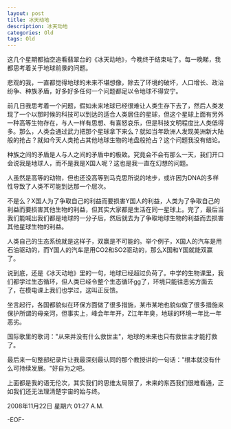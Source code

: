 ```yaml
---
layout: post
title: 冰天动地
description: 冰天动地
categories: Old
tags: Old
---
```

这几个星期都抽空追看翡翠台的《冰天动地》，今晚终于结束咗了。每一晚睇，我都思考着关于地球前景的问题。  
  
悲观的我，一直都觉得地球的未来不堪想像，除去了环境的破坏，人口增长、政治纷争、种族矛盾，好多好多任何一个问题都足以令地球不得安宁。  
  
前几日我思考着一个问题，假如未来地球已经很难让人类生存下去了，然后人类发现了一个以那时候的科技可以到达的适合人类居住的星球，但这个星球上面有另外一种高等生物存在，与人一样有思想、有喜怒哀乐，但是科技文明程度比人类低得多。那么，人类会通过武力把那个星球拿下来么？就如当年欧洲人发现美洲新大陆般的抢占？就如今天人类抢占其他地球生物的地盘般抢占？这个问题我没有结论。  
  
种族之间的矛盾是人与人之间的矛盾中的极致。究竟会不会有那么一天，我们开口会说我是地球人，而不是我是X国人呢？这也是我一直在幻想的问题。  
  
人虽然是高等的动物，但也还没高等到马克思所说的地步，或许因为DNA的多样性导致了人类不可能到达那一个层次。  
  
不是么？X国人为了争取自己的利益而要损害Y国人的利益，人类为了争取自己的利益而要损害其他生物的利益，但其实大家都是生活在同一星球上。完了，最后当我们能喊出我们都是地球的一分子后，然后就去为了争取地球生物的利益而去损害其他星球生物的利益。  
  
人类自己的生态系统就是这样子，双赢是不可能的。举个例子，X国人的汽车是用石油驱动的，而Y国人的汽车是用CO2和SO2驱动的，那么X国和Y国就能双赢了。  
  
说到底，还是《冰天动地》里的一句，地球已经超过负荷了。中学的生物课里，我们都学过生态循环，但人类已经令整个生态循环gg了，环境只能往恶劣方面去了，在模电课上我们也学过，这叫正反馈。  
  
坐言起行，各国都貌似在环保方面做了很多措施，某市某地也貌似做了很多措施来保护所谓的母亲河，但事实上，峰会年年开，Z江年年臭，地球的环境一年比一年恶劣。  
  
国际歌里的歌词："从来并没有什么救世主"，地球的未来也只有救世主才能打救了。  
  
最后来一句整部纪录片让我最深刻最认同的那个教授讲的一句话："根本就没有什么可持续发展。"好自为之吧。  
  
上面都是我的语无伦次，其实我们的思维太局限了，未来的东西我们很难看通，正如我们还无法理清楚宇宙的始与终。

2008年11月22日 星期六  01:27 A.M.

-EOF-